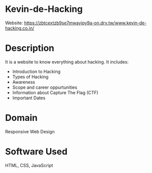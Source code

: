 # Kevin-de-Hacking
Website: https://zbtcextzb9se7mwayjpy9a-on.drv.tw/www.kevin-de-hacking.co.in/

# Description
It is a website to know everything about hacking. It includes:

- Introduction to Hacking
- Types of Hacking
- Awareness
- Scope and career oppurtunities
- Information about Capture The Flag (CTF)
- Important Dates

# Domain
Responsive Web Design

# Software Used
HTML, CSS, JavaScript
